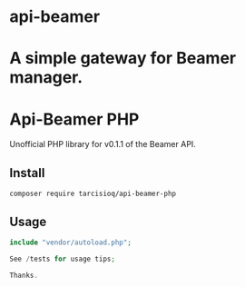 # api-beamer
A simple gateway for Beamer manager.
=======
# Api-Beamer PHP

Unofficial PHP library for v0.1.1 of the Beamer API.

## Install
```
composer require tarcisioq/api-beamer-php
```


## Usage
```php
include "vendor/autoload.php";

See /tests for usage tips;

Thanks.